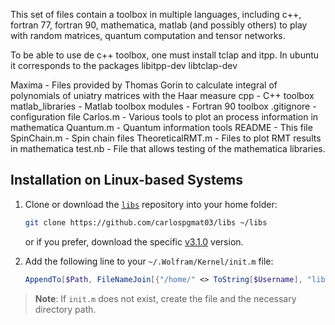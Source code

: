 
This set of files contain a toolbox in multiple languages, including c++, fortran 77, 
fortran 90, mathematica, matlab (and possibly others) to play with random matrices, 
quantum computation and tensor networks. 


To be able to use de c++ toolbox, one must install tclap and itpp. In ubuntu it corresponds to the packages libitpp-dev libtclap-dev


Maxima -  Files provided by Thomas Gorin to calculate integral of polynomials of uniatry matrices with the Haar measure
cpp - C++ toolbox
matlab_libraries - Matlab toolbox
modules - Fortran 90 toolbox
.gitignore - configuration file
Carlos.m - Various tools to plot an process information in mathematica
Quantum.m - Quantum information tools
README - This file
SpinChain.m - Spin chain files
TheoreticalRMT.m - Files to plot RMT results in mathematica
test.nb - File that allows testing of the mathematica libraries. 


## Installation on Linux-based Systems

1. Clone or download the [`libs`](https://github.com/carlospgmat03/libs) repository into your home folder:

    ```bash
    git clone https://github.com/carlospgmat03/libs ~/libs
    ```
    or if you prefer, download the specific [v3.1.0](https://github.com/carlospgmat03/libs/releases/tag/v3.1.0) version.

2. Add the following line to your `~/.Wolfram/Kernel/init.m` file:

    ```mathematica
    AppendTo[$Path, FileNameJoin[{"/home/" <> ToString[$Username], "libs"}]];
    ```

> **Note**: If `init.m` does not exist, create the file and the necessary directory path.
